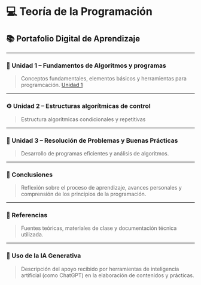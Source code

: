 # 💻 Teoría de la Programación  
## 📚 Portafolio Digital de Aprendizaje  

---

### 🧩 Unidad 1 – Fundamentos de Algoritmos y programas
> Conceptos fundamentales, elementos básicos y herramientas para programcación.
[Unidad 1](Unidad1.md)

---

### ⚙️ Unidad 2 – Estructuras algorítmicas de control
> Estructura algorítmicas condicionales y repetitivas

---

### 🧠 Unidad 3 – Resolución de Problemas y Buenas Prácticas  
> Desarrollo de programas eficientes y análisis de algoritmos.  

---

### 📝 Conclusiones  
> Reflexión sobre el proceso de aprendizaje, avances personales y comprensión de los principios de la programación.  

---

### 📖 Referencias  
> Fuentes teóricas, materiales de clase y documentación técnica utilizada.  

---

### 🤖 Uso de la IA Generativa  
> Descripción del apoyo recibido por herramientas de inteligencia artificial (como ChatGPT) en la elaboración de contenidos y prácticas.  
